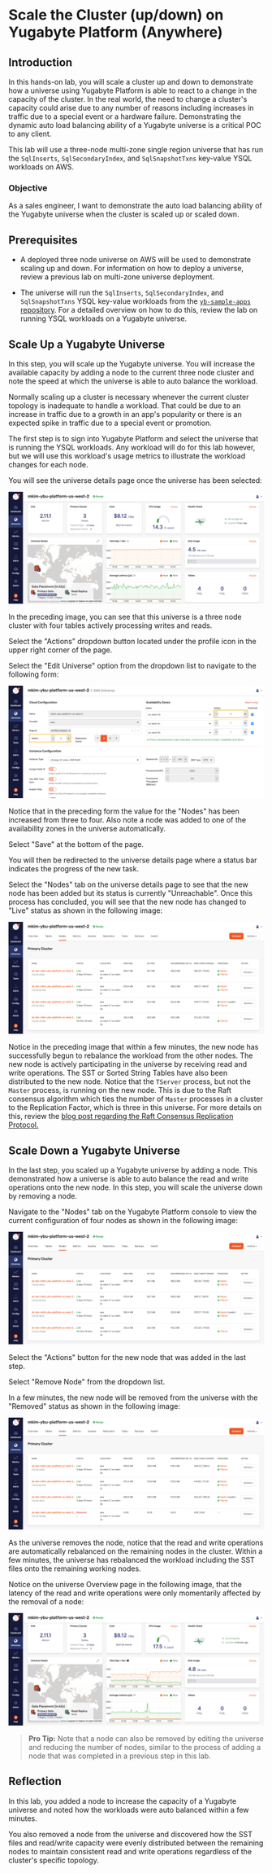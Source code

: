 # Scale the Cluster (up/down) on Yugabyte Platform (Anywhere)

## Introduction

In this hands-on lab, you will scale a cluster up and down to demonstrate how a universe using Yugabyte Platform is able to react to a change in the capacity of the cluster.  In the real world, the need to change a cluster's capacity could arise due to any number of reasons including increases in traffic due to a special event or a hardware failure. Demonstrating the dynamic auto load balancing ability of a Yugabyte universe is a critical POC to any client.

This lab will use a three-node multi-zone single region universe that has run the `SqlInserts`, `SqlSecondaryIndex`, and `SqlSnapshotTxns` key-value YSQL workloads on AWS.

### Objective

As a sales engineer, I want to demonstrate the auto load balancing ability of the Yugabyte universe when the cluster is scaled up or scaled down.

## Prerequisites

* A deployed three node universe on AWS will be used to demonstrate scaling up and down. For information on how to deploy a universe, review a previous lab on multi-zone universe deployment.

* The universe will run the `SqlInserts`, `SqlSecondaryIndex`, and `SqlSnapshotTxns` YSQL key-value workloads from the [`yb-sample-apps` repository](https://github.com/yugabyte/yb-sample-apps). For a detailed overview on how to do this, review the lab on running YSQL workloads on a Yugabyte universe.

## Scale Up a Yugabyte Universe

In this step, you will scale up the Yugabyte universe. You will increase the available capacity by adding a node to the current three node cluster and note the speed at which the universe is able to auto balance the workload.

Normally scaling up a cluster is necessary whenever the current cluster topology is inadequate to handle a workload. That could be due to an increase in traffic due to a growth in an app's popularity or there is an expected spike in traffic due to a special event or promotion.

The first step is to sign into Yugabyte Platform and select the universe that is running the YSQL workloads. Any workload will do for this lab however, but we will use this workload's usage metrics to illustrate the workload changes for each node.

You will see the universe details page once the universe has been selected:

![The Yugabyte universe overview page displays the current workloads.](./assets/images/100-universe_overview_1600x700.png)

In the preceding image, you can see that this universe is a three node cluster with four tables actively processing writes and reads.

Select the "Actions" dropdown button located under the profile icon in the upper right corner of the page.

Select the "Edit Universe" option from the dropdown list to navigate to the following form:

![Scale up this cluster by increasing the amount of nodes in this Yugabyte universe.](./assets/images/150-add_node_1600x700.png)

Notice that in the preceding form the value for the "Nodes" has been increased from three to four. Also note a node was added to one of the availability zones in the universe automatically.

Select "Save" at the bottom of the page.

You will then be redirected to the universe details page where a status bar indicates the progress of the new task.

Select the "Nodes" tab on the universe details page to see that the new node has been added but its status is currently "Unreachable". Once this process has concluded, you will see that the new node has changed to "Live" status as shown in the following image:

![A new node has been successfully added to the Yugabyte universe.](./assets/images/200-four_node_1600x700.png)

Notice in the preceding image that within a few minutes, the new node has successfully begun to rebalance the workload from the other nodes. The new node is actively participating in the universe by receiving read and write operations. The SST or Sorted String Tables have also been distributed to the new node. Notice that the `TServer` process, but not the `Master` process, is running on the new node. This is due to the Raft consensus algorithm which ties the number of `Master` processes in a cluster to the Replication Factor, which is three in this universe. For more details on this, review the [blog post regarding the Raft Consensus Replication Protocol.](https://blog.yugabyte.com/how-does-the-raft-consensus-based-replication-protocol-work-in-yugabyte-db/)

## Scale Down a Yugabyte Universe

In the last step, you scaled up a Yugabyte universe by adding a node. This demonstrated how a universe is able to auto balance the read and write operations onto the new node. In this step, you will scale the universe down by removing a node.

Navigate to the "Nodes" tab on the Yugabyte Platform console to view the current configuration of four nodes as shown in the following image:

![A four node cluster has auto balanced the read and write operations.](./assets/images/200-four_node_1600x700.png)

Select the "Actions" button for the new node that was added in the last step.

Select "Remove Node" from the dropdown list.

In a few minutes, the new node will be removed from the universe with the "Removed" status as shown in the following image:

![Remove a node from the cluster.](./assets/images/400-remove_node_1600x700.png)

As the universe removes the node, notice that the read and write operations are automatically rebalanced on the remaining nodes in the cluster. Within a few minutes, the universe has rebalanced the workload including the SST files onto the remaining working nodes.

Notice on the universe Overview page in the following image, that the latency of the read and write operations were only momentarily affected by the removal of a node:

![A momentary change in the average latency.](./assets/images/300-latency_1600x700.png)

> **Pro Tip:** Note that a node can also be removed by editing the universe and reducing the number of nodes, similar to the process of adding a node that was completed in a previous step in this lab.

## Reflection

In this lab, you added a node to increase the capacity of a Yugabyte universe and noted how the workloads were auto balanced within a few minutes.

You also removed a node from the universe and discovered how the SST files and read/write capacity were evenly distributed between the remaining nodes to maintain consistent read and write operations regardless of the cluster's specific topology. 

